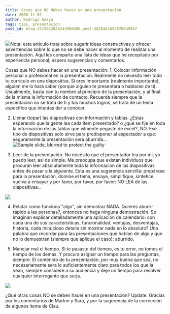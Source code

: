 ```yaml
---
title: Cosas que NO debes hacer en una presentación
date: 2008-11-02
author: Rodrigo Amaya
tags: tips, presentacion
post_id: blog-3515952828243908885.post-3828441697870849947
---
```


[![](http://4.bp.blogspot.com/_ayvorITawE4/SQ3kAhTuM9I/AAAAAAAABZo/fLlVnlcbr9c/s320/120px-Ooo_impress.svg.png)](http://4.bp.blogspot.com/_ayvorITawE4/SQ3kAhTuM9I/AAAAAAAABZo/fLlVnlcbr9c/s1600-h/120px-Ooo_impress.svg.png)Nota: este articulo trata sobre sugerir ideas constructivas y ofrecer advertencias sobre lo que no se debe hacer al momento de realizar una presentación. Aquí les comparto una lista de ideas que he recopilado por experiencia personal; espero sugerencias y comentarios.

Cosas que NO debes hacer en una presentación: 1. Colocar información personal o profesional en la presentación. Realmente no necesito leer todo tu currículo en una diapositiva. Si eres importante (realmente importante), alguien me lo hará saber (porque alguien te presentara o hablaran de ti). Usualmente, basta con tu nombre al principio de la presentación, y al final de la misma la información de contacto. Recuerda siempre que la presentación no se trata de ti y tus muchos logros, se trata de un tema especifico que intentas dar a conocer.

2. Llenar (topar) las diapositivas con información y tablas. ¿Estas esperando que la gente lea cada ítem presentado? o ¿qué se fije en toda la información de las tablas que vilmente pegaste de excel?, NO. Ese tipo de diapositivas solo sirve para predisponer al espectador a que: seguramente la presentación sera aburrida... ![Sample slide, blurred to protect the guilty](http://www.codinghorror.com/blog/images/slide-with-too-many-words.png)

3. Leer de la presentación. No necesito que el presentador lea por mi, yo puedo leer, asi de simple. Me preocupa que existan individuos que procuran leer absolutamente toda la información de las diapositivas antes de pasar a la siguiente. Esta es una sugerencia sencilla: prepárese para la presentación, domine el tema, ensaye, simplifique, sintetice, vuelva a ensayar y por favor, por favor, por favor: NO LEA de las diapositivas...

[![](http://4.bp.blogspot.com/_ayvorITawE4/SQ3jmxiF1kI/AAAAAAAABZg/PNiA5aZy23w/s320/img009.jpg)](http://4.bp.blogspot.com/_ayvorITawE4/SQ3jmxiF1kI/AAAAAAAABZg/PNiA5aZy23w/s1600-h/img009.jpg)

4. Relatar como funciona "algo", sin demostrar NADA. Quieres aburrir rápido a las personas?, entonces no haga ninguna demostración. Se imaginan explicar detalladamente una aplicación de calendario: con cada una de sus características, funcionalidad, ventajas, desventajas, historia, cada minucioso detalle sin mostrar nada en lo absoluto? Una palabra que recordar para las presentaciones que hablan de algo y que no lo demuestran (siempre que aplique el caso): aburrido.

5. Manejar mal el tiempo. Si te pasaste del tiempo, es tu error, no tomes el tiempo de los demás. Y procura asignar un tiempo para las preguntas, siempre. El contenido de tu presentación, por muy buena que sea, no necesariamente sera lo suficientemente claro para todos los que la vean, siempre considere a su audiencia y deje un tiempo para resolver cualquier interrogante que surja.

[![](http://4.bp.blogspot.com/_ayvorITawE4/SQ3jm_5tyrI/AAAAAAAABZY/W7IxNWVbvOU/s320/icon_watch.jpg)](http://4.bp.blogspot.com/_ayvorITawE4/SQ3jm_5tyrI/AAAAAAAABZY/W7IxNWVbvOU/s1600-h/icon_watch.jpg)

¿Qué otras cosas NO se deben hacer en una presentación? Update: Gracias por los comentarios de Marlon y Sara, y por la sugerencia de la corrección de algunos items de Clau.
